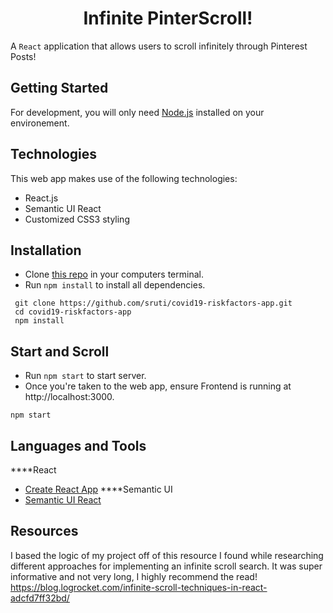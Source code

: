 <h1 align="center">Infinite PinterScroll!</h1>

A `React` application that allows users to scroll infinitely through Pinterest Posts!

## Getting Started
For development, you will only need [Node.js](https://nodejs.org/en/) installed on your environement.

## Technologies
This web app makes use of the following technologies:

- React.js
- Semantic UI React
- Customized CSS3 styling

## Installation
- Clone [this repo](https://github.com/rlc900/infinite-pinterest.git) in your computers terminal.
- Run `npm install` to install all dependencies.

```
 git clone https://github.com/sruti/covid19-riskfactors-app.git
 cd covid19-riskfactors-app
 npm install
```

## Start and Scroll
- Run `npm start` to start server.
- Once you're taken to the web app, ensure Frontend is running at http://localhost:3000.
```
npm start
```

## Languages and Tools
****React
- [Create React App](https://reactjs.org/docs/create-a-new-react-app.html)
****Semantic UI 
- [Semantic UI React](https://react.semantic-ui.com/)

## Resources
I based the logic of my project off of this resource I found while researching different approaches for implementing an infinite scroll search. It was super informative and not very long, I highly recommend the read!
https://blog.logrocket.com/infinite-scroll-techniques-in-react-adcfd7ff32bd/
